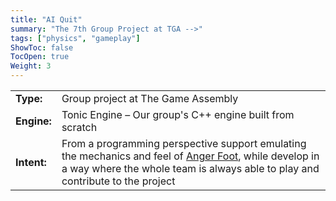 ```yaml
---
title: "AI Quit"
summary: "The 7th Group Project at TGA -->"
tags: ["physics", "gameplay"]
ShowToc: false
TocOpen: true
Weight: 3
---
```

| |  |
|----------------------------|------------|
| **Type:**     |Group project at The Game Assembly|
| **Engine:**   |Tonic Engine – Our group's C++ engine built from scratch|
| **Intent:**   |From a programming perspective support emulating the mechanics and feel of [Anger Foot](https://store.steampowered.com/app/1978590/Anger_Foot/), while develop in a way where the whole team is always able to play and contribute to the project| 